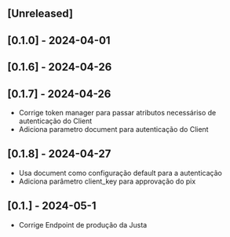 ## [Unreleased]

## [0.1.0] - 2024-04-01

## [0.1.6] - 2024-04-26

## [0.1.7] - 2024-04-26
- Corrige token manager para passar atributos necessáriso de autenticação do Client
- Adiciona parametro document para autenticação do Client

## [0.1.8] - 2024-04-27

- Usa document como configuração default para a autenticação
- Adiciona parâmetro client_key para approvação do pix


## [0.1.] - 2024-05-1

- Corrige Endpoint de produção da Justa

